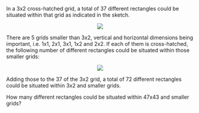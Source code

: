 In a 3x2 cross-hatched grid, a total of 37 different rectangles could be situated within that grid as indicated in the sketch.

<p align="center"><img src="https://i.imgur.com/saUcvZx.png" /></p>

There are 5 grids smaller than 3x2, vertical and horizontal dimensions being important, i.e. 1x1, 2x1, 3x1, 1x2 and 2x2. If each of them is cross-hatched, the following number of different rectangles could be situated within those smaller grids:

<p align="center"><img src="https://i.imgur.com/pBLE8V0.png" /></p>

Adding those to the 37 of the 3x2 grid, a total of 72 different rectangles could be situated within 3x2 and smaller grids.

How many different rectangles could be situated within 47x43 and smaller grids?